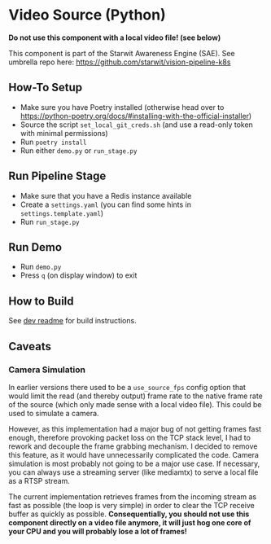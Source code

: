 # Video Source (Python)
**Do not use this component with a local video file! (see below)**

This component is part of the Starwit Awareness Engine (SAE). See umbrella repo here: https://github.com/starwit/vision-pipeline-k8s

## How-To Setup
- Make sure you have Poetry installed (otherwise head over to https://python-poetry.org/docs/#installing-with-the-official-installer)
- Source the script `set_local_git_creds.sh` (and use a read-only token with minimal permissions)
- Run `poetry install`
- Run either `demo.py` or `run_stage.py`

## Run Pipeline Stage
- Make sure that you have a Redis instance available
- Create a `settings.yaml` (you can find some hints in `settings.template.yaml`)
- Run `run_stage.py`

## Run Demo
- Run `demo.py`
- Press `q` (on display window) to exit

## How to Build

See [dev readme](DEV_READEME.md) for build instructions.

## Caveats
### Camera Simulation
In earlier versions there used to be a `use_source_fps` config option that would limit the read (and thereby output) frame rate to the native frame rate of the source (which only made sense with a local video file). This could be used to simulate a camera.

However, as this implementation had a major bug of not getting frames fast enough, therefore provoking packet loss on the TCP stack level, I had to rework and decouple the frame grabbing mechanism. I decided to remove this feature, as it would have unnecessarily complicated the code. Camera simulation is most probably not going to be a major use case.
If necessary, you can always use a streaming server (like mediamtx) to serve a local file as a RTSP stream.

The current implementation retrieves frames from the incoming stream as fast as possible (the loop is very simple) in order to clear the TCP receive buffer as quickly as possible. **Consequentially, you should not use this component directly on a video file anymore, it will just hog one core of your CPU and you will probably lose a lot of frames!**
